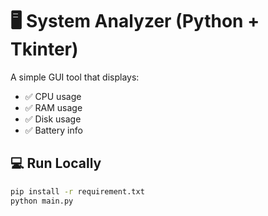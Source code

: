 # 🖥️ System Analyzer (Python + Tkinter)

A simple GUI tool that displays:
- ✅ CPU usage
- ✅ RAM usage
- ✅ Disk usage
- ✅ Battery info

## 💻 Run Locally
```bash
pip install -r requirement.txt
python main.py
